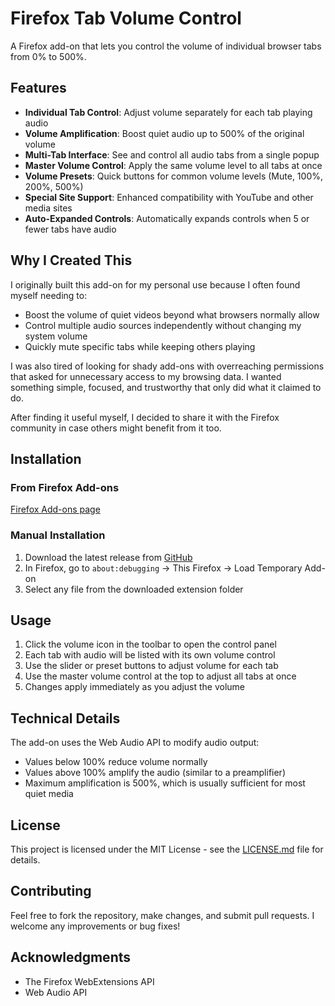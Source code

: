 # Firefox Tab Volume Control

A Firefox add-on that lets you control the volume of individual browser tabs from 0% to 500%.

## Features

- **Individual Tab Control**: Adjust volume separately for each tab playing audio
- **Volume Amplification**: Boost quiet audio up to 500% of the original volume
- **Multi-Tab Interface**: See and control all audio tabs from a single popup
- **Master Volume Control**: Apply the same volume level to all tabs at once
- **Volume Presets**: Quick buttons for common volume levels (Mute, 100%, 200%, 500%)
- **Special Site Support**: Enhanced compatibility with YouTube and other media sites
- **Auto-Expanded Controls**: Automatically expands controls when 5 or fewer tabs have audio

## Why I Created This

I originally built this add-on for my personal use because I often found myself needing to:

- Boost the volume of quiet videos beyond what browsers normally allow
- Control multiple audio sources independently without changing my system volume
- Quickly mute specific tabs while keeping others playing

I was also tired of looking for shady add-ons with overreaching permissions that asked for unnecessary access to my browsing data. I wanted something simple, focused, and trustworthy that only did what it claimed to do.

After finding it useful myself, I decided to share it with the Firefox community in case others might benefit from it too.

## Installation

### From Firefox Add-ons
[Firefox Add-ons page](https://addons.mozilla.org/en-US/firefox/addon/tab-volume-control/)

### Manual Installation
1. Download the latest release from [GitHub](https://github.com/seen91/FireFoxTabVolumeControl/releases)
2. In Firefox, go to `about:debugging` → This Firefox → Load Temporary Add-on
3. Select any file from the downloaded extension folder

## Usage

1. Click the volume icon in the toolbar to open the control panel
2. Each tab with audio will be listed with its own volume control
3. Use the slider or preset buttons to adjust volume for each tab
4. Use the master volume control at the top to adjust all tabs at once
5. Changes apply immediately as you adjust the volume

## Technical Details

The add-on uses the Web Audio API to modify audio output:
- Values below 100% reduce volume normally
- Values above 100% amplify the audio (similar to a preamplifier)
- Maximum amplification is 500%, which is usually sufficient for most quiet media

## License

This project is licensed under the MIT License - see the [LICENSE.md](LICENSE.md) file for details.

## Contributing

Feel free to fork the repository, make changes, and submit pull requests. I welcome any improvements or bug fixes!

## Acknowledgments

- The Firefox WebExtensions API
- Web Audio API
